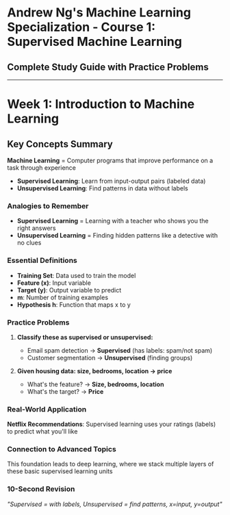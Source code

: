 # Andrew Ng's Machine Learning Specialization - Course 1: Supervised Machine Learning
## Complete Study Guide with Practice Problems

---

# Week 1: Introduction to Machine Learning

## Key Concepts Summary
**Machine Learning** = Computer programs that improve performance on a task through experience
- **Supervised Learning**: Learn from input-output pairs (labeled data)
- **Unsupervised Learning**: Find patterns in data without labels

### Analogies to Remember
- **Supervised Learning** = Learning with a teacher who shows you the right answers
- **Unsupervised Learning** = Finding hidden patterns like a detective with no clues

### Essential Definitions
- **Training Set**: Data used to train the model
- **Feature (x)**: Input variable 
- **Target (y)**: Output variable to predict
- **m**: Number of training examples
- **Hypothesis h**: Function that maps x to y

### Practice Problems
1. **Classify these as supervised or unsupervised:**
   - Email spam detection → **Supervised** (has labels: spam/not spam)
   - Customer segmentation → **Unsupervised** (finding groups)

2. **Given housing data: size, bedrooms, location → price**
   - What's the feature? → **Size, bedrooms, location**
   - What's the target? → **Price**

### Real-World Application
**Netflix Recommendations**: Supervised learning uses your ratings (labels) to predict what you'll like

### Connection to Advanced Topics
This foundation leads to deep learning, where we stack multiple layers of these basic supervised learning units

### 10-Second Revision
*"Supervised = with labels, Unsupervised = find patterns, x=input, y=output"*
